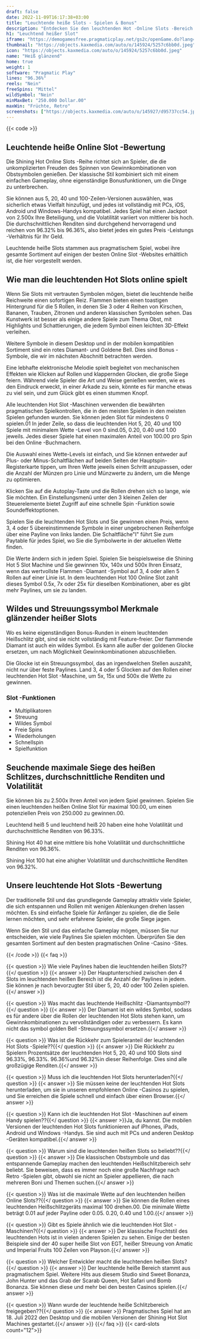 ```yaml
---
draft: false
date: 2022-11-09T16:17:38+03:00
title: "Leuchtende heiße Slots - Spielen & Bonus"
description: "Entdecken Sie den leuchtenden Hot -Online Slots -Bereich in unserer Rezension des Gameplays, den Funktionen und wo sie mit dem besten Casino -Bonus spielen können."
h1: "Leuchtend heißer Slot"
iframe: "https://demogamesfree.pragmaticplay.net/gs2c/openGame.do?lang=en&cur=USD&websiteUrl=https%3A%2F%2Fclienthub.pragmaticplay.com%2F&gcpif=2273&gameSymbol=vs100sh&jurisdiction=99"
thumbnail: "https://objects.kaxmedia.com/auto/o/145924/5257c6bb0d.jpeg"
icon: "https://objects.kaxmedia.com/auto/o/145924/5257c6bb0d.jpeg"
name: "Heiß glänzend"
home: true
weight: 1
software: "Pragmatic Play"
lines: "96.36%"
reels: "Nein"
freeSpins: "Mittel"
wildSymbol: "Nein"
minMaxBet: "250.000 Dollar.00"
maxWin: "Früchte, Retro"
screenshots: ["https://objects.kaxmedia.com/auto/o/145927/d95737cc54.jpeg"]
---
```


{{< code >}}<h2>Leuchtende heiße Online Slot -Bewertung</h2><p>Die Shining Hot Online Slots -Reihe richtet sich an Spieler, die die unkomplizierten Freuden des Spinnen von Gewinnkombinationen von Obstsymbolen genießen. Der klassische Stil kombiniert sich mit einem einfachen Gameplay, ohne eigenständige Bonusfunktionen, um die Dinge zu unterbrechen.</p><p>Sie können aus 5, 20, 40 und 100-Zeilen-Versionen auswählen, was sicherlich etwas Vielfalt hinzufügt, und jedes ist vollständig mit PCs, iOS, Android und Windows-Handys kompatibel. Jedes Spiel hat einen Jackpot von 2.500x Ihre Beteiligung, und die Volatilität variiert von mittlerer bis hoch. Die durchschnittlichen Renditen sind durchgehend hervorragend und reichen von 96.32% bis 96.36%, also bietet jedes ein gutes Preis -Leistungs -Verhältnis für Ihr Geld.</p><p>Leuchtende heiße Slots stammen aus pragmatischem Spiel, wobei ihre gesamte Sortiment auf einigen der besten Online Slot -Websites erhältlich ist, die hier vorgestellt werden.</p><h2>Wie man die leuchtenden Hot Slots online spielt</h2><p>Wenn Sie Slots mit vertrauten Symbolen mögen, bietet die leuchtende heiße Reichweite einen sofortigen Reiz. Flammen bieten einen toastigen Hintergrund für die 5 Rollen, in denen Sie 3 oder 4 Reihen von Kirschen, Bananen, Trauben, Zitronen und anderen klassischen Symbolen sehen. Das Kunstwerk ist besser als einige andere Spiele zum Thema Obst, mit Highlights und Schattierungen, die jedem Symbol einen leichten 3D-Effekt verleihen.</p><p>Weitere Symbole in diesem Desktop und in der mobilen kompatiblen Sortiment sind ein rotes Diamant- und Goldene Bell. Dies sind Bonus -Symbole, die wir im nächsten Abschnitt betrachten werden.</p><p>Eine lebhafte elektronische Melodie spielt begleitet von mechanischen Effekten wie Klicken auf Rollen und klappernden Glocken, die große Siege feiern. Während viele Spieler die Art und Weise genießen werden, wie es den Eindruck erweckt, in einer Arkade zu sein, könnte es für manche etwas zu viel sein, und zum Glück gibt es einen stummen Knopf.</p><p>Alle leuchtenden Hot Slot -Maschinen verwenden die bewährten pragmatischen Spielkontrollen, die in den meisten Spielen in den meisten Spielen gefunden wurden. Sie können jeden Slot für mindestens 0 spielen.01 In jeder Zeile, so dass die leuchtenden Hot 5, 20, 40 und 100 Spiele mit minimalem Wette -Level von 0 sind.05, 0.20, 0.40 und 1.00 jeweils. Jedes dieser Spiele hat einen maximalen Anteil von 100.00 pro Spin bei den Online -Buchmachern.</p><p>Die Auswahl eines Wette-Levels ist einfach, und Sie können entweder auf Plus- oder Minus-Schaltflächen auf beiden Seiten der Hauptspin-Registerkarte tippen, um Ihren Wette jeweils einen Schritt anzupassen, oder die Anzahl der Münzen pro Linie und Münzwerte zu ändern, um die Menge zu optimieren.</p><p>Klicken Sie auf die Autoplay-Taste und die Rollen drehen sich so lange, wie Sie möchten. Ein Einstellungsmenü unter den 3 kleinen Zeilen der Steuerelemente bietet Zugriff auf eine schnelle Spin -Funktion sowie Soundeffektoptionen.</p><p>Spielen Sie die leuchtenden Hot Slots und Sie gewinnen einen Preis, wenn 3, 4 oder 5 übereinstimmende Symbole in einer ungebrochenen Reihenfolge über eine Payline von links landen. Die Schaltfläche"I" führt Sie zum Paytable für jedes Spiel, wo Sie die Symbolwerte in der aktuellen Wette finden.</p><p>Die Werte ändern sich in jedem Spiel. Spielen Sie beispielsweise die Shining Hot 5 Slot Machine und Sie gewinnen 10x, 140x und 500x Ihren Einsatz, wenn das wertvollste Flammen -Diamant -Symbol auf 3, 4 oder allen 5 Rollen auf einer Linie ist. In dem leuchtenden Hot 100 Online Slot zahlt dieses Symbol 0.5x, 7x oder 25x für dieselben Kombinationen, aber es gibt mehr Paylines, um sie zu landen.</p><h2>Wildes und Streuungssymbol Merkmale glänzender heißer Slots</h2><p>Wo es keine eigenständigen Bonus-Runden in einem leuchtenden Heißschlitz gibt, sind sie nicht vollständig mit Feature-freier. Der flammende Diamant ist auch ein wildes Symbol. Es kann alle außer der goldenen Glocke ersetzen, um nach Möglichkeit Gewinnkombinationen abzuschließen.</p><p>Die Glocke ist ein Streuungssymbol, das an irgendwelchen Stellen auszahlt, nicht nur über feste Paylines. Land 3, 4 oder 5 Glocken auf den Rollen einer leuchtenden Hot Slot -Maschine, um 5x, 15x und 500x die Wette zu gewinnen.</p><h3>
Slot -Funktionen</h3><ul>
<li></span>
Multiplikatoren</li>
<li></span>
Streuung</li>
<li></span>
Wildes Symbol</li>
<li></span>
Freie Spins</li>
<li></span>
Wiederholungen</li>
<li></span>
Schnellspin</li>
<li></span>
Spielfunktion</li></ul><h2>Seuchende maximale Siege des heißen Schlitzes, durchschnittliche Renditen und Volatilität</h2><p>Sie können bis zu 2.500x Ihren Anteil von jedem Spiel gewinnen. Spielen Sie einen leuchtenden heißen Online Slot für maximal 100.00, um einen potenziellen Preis von 250.000 zu gewinnen.00.</p><p>Leuchtend heiß 5 und leuchtend heiß 20 haben eine hohe Volatilität und durchschnittliche Renditen von 96.33%.</p><p>Shining Hot 40 hat eine mittlere bis hohe Volatilität und durchschnittliche Renditen von 96.36%.</p><p>Shining Hot 100 hat eine ahigher Volatilität und durchschnittliche Renditen von 96.32%.</p><h2>Unsere leuchtende Hot Slots -Bewertung</h2><p>Der traditionelle Stil und das grundlegende Gameplay attraktiv viele Spieler, die sich entspannen und Rollen mit wenigen Ablenkungen drehen lassen möchten. Es sind einfache Spiele für Anfänger zu spielen, die die Seile lernen möchten, und sehr erfahrene Spieler, die große Siege jagen.</p><p>Wenn Sie den Stil und das einfache Gameplay mögen, müssen Sie nur entscheiden, wie viele Paylines Sie spielen möchten. Überprüfen Sie den gesamten Sortiment auf den besten pragmatischen Online -Casino -Sites.</p>
{{< /code >}}
{{< faq >}}

{{< question >}} Wie viele Paylines haben die leuchtenden heißen Slots??{{</ question >}}
{{< answer >}} Der Hauptunterschied zwischen den 4 Slots im leuchtenden heißen Bereich ist die Anzahl der Paylines in jedem. Sie können je nach bevorzugter Stil über 5, 20, 40 oder 100 Zeilen spielen.{{</ answer >}}

{{< question >}} Was macht das leuchtende Heißschlitz -Diamantsymbol??{{</ question >}}
{{< answer >}} Der Diamant ist ein wildes Symbol, sodass es für andere über die Rollen der leuchtenden Hot Slots stehen kann, um Gewinnkombinationen zu vervollständigen oder zu verbessern. Es kann nicht das symbol golden Bell -Streuungssymbol ersetzen.{{</ answer >}}

{{< question >}} Was ist die Rückkehr zum Spieleranteil der leuchtenden Hot Slots -Spiele??{{</ question >}}
{{< answer >}} Die Rückkehr zu Spielern Prozentsätze der leuchtenden Hot 5, 20, 40 und 100 Slots sind 96.33%, 96.33%. 96.36%und 96.32%in dieser Reihenfolge. Dies sind alle großzügige Renditen.{{</ answer >}}

{{< question >}} Muss ich die leuchtenden Hot Slots herunterladen?{{</ question >}}
{{< answer >}} Sie müssen keine der leuchtenden Hot Slots herunterladen, um sie in unseren empfohlenen Online -Casinos zu spielen, und Sie erreichen die Spiele schnell und einfach über einen Browser.{{</ answer >}}

{{< question >}} Kann ich die leuchtenden Hot Slot -Maschinen auf einem Handy spielen??{{</ question >}}
{{< answer >}}Ja, du kannst. Die mobilen Versionen der leuchtenden Hot Slots funktionieren auf iPhones, iPads, Android und Windows -Handys. Sie sind auch mit PCs und anderen Desktop -Geräten kompatibel.{{</ answer >}}

{{< question >}} Warum sind die leuchtenden heißen Slots so beliebt??{{</ question >}}
{{< answer >}} Die klassischen Obstsymbole und das entspannende Gameplay machen den leuchtenden Heißschlitzbereich sehr beliebt. Sie beweisen, dass es immer noch eine große Nachfrage nach Retro -Spielen gibt, obwohl sie nicht an Spieler appellieren, die nach mehreren Boni und Themen suchen.{{</ answer >}}

{{< question >}} Was ist die maximale Wette auf den leuchtenden heißen Online Slots??{{</ question >}}
{{< answer >}} Sie können die Rollen eines leuchtenden Heißschlitzgeräts maximal 100 drehen.00. Die minimale Wette beträgt 0.01 auf jeder Payline oder 0.05. 0.20, 0.40 und 1.00.{{</ answer >}}

{{< question >}} Gibt es Spiele ähnlich wie die leuchtenden Hot Slot -Maschinen?{{</ question >}}
{{< answer >}} Der klassische Fruchtstil des leuchtenden Hots ist in vielen anderen Spielen zu sehen. Einige der besten Beispiele sind der 40 super heiße Slot von EGT, heißer Streuung von Amatic und Imperial Fruits 100 Zeilen von Playson.{{</ answer >}}

{{< question >}} Welcher Entwickler macht die leuchtenden heißen Slots?{{</ question >}}
{{< answer >}} Der leuchtende heiße Bereich stammt aus pragmatischem Spiel. Weitere Hits aus diesem Studio sind Sweet Bonanza, John Hunter und das Grab der Scarab Queen, Hot Safari und Bomb Bonanza. Sie können diese und mehr bei den besten Casinos spielen.{{</ answer >}}

{{< question >}} Wann wurde der leuchtende heiße Schlitzbereich freigegeben??{{</ question >}}
{{< answer >}} Pragmatisches Spiel hat am 18. Juli 2022 den Desktop und die mobilen Versionen der Shining Hot Slot Machines gestartet.{{</ answer >}}
{{</ faq >}}
{{< card-slots count="12">}}